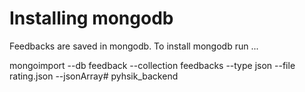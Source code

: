 # Installing mongodb
Feedbacks are saved in mongodb.
To install mongodb run ... 

mongoimport --db feedback --collection feedbacks --type json --file rating.json --jsonArray# pyhsik_backend
